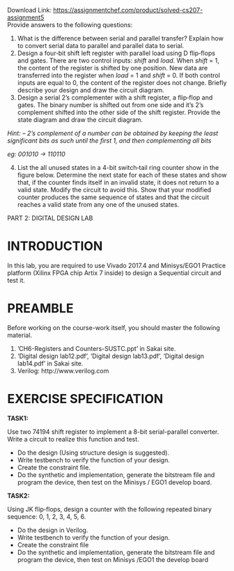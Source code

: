 Download Link: https://assignmentchef.com/product/solved-cs207-assignment5
<br>
Provide answers to the following questions:

<ol>

 <li>What is the difference between serial and parallel transfer? Explain how to convert serial data to parallel and parallel data to serial.</li>

 <li>Design a four‐bit shift left register with parallel load using D flip‐flops and gates. There are two control inputs: <em>shift</em> and <em>load</em>. When <em>shift</em> = 1, the content of the register is shifted by one position. New data are transferred into the register when <em>load</em> = 1 and <em>shift</em> = 0. If both control inputs are equal to 0, the content of the register does not change. Briefly describe your design and draw the circuit diagram.</li>

 <li>Design a serial 2’s complementer with a shift register, a flip‐flop and gates. The binary number is shifted out from one side and it’s 2’s complement shifted into the other side of the shift register. Provide the state diagram and draw the circuit diagram.</li>

</ol>

<em>Hint: – 2’s complement of a number can be obtained by keeping the least significant bits as such until the first 1, and then complementing all bits </em>

<em>eg: 001010 → 110110 </em>

<ol start="4">

 <li>List the all unused states in a 4-bit switch‐tail ring counter show in the figure below. Determine the next state for each of these states and show that, if the counter finds itself in an invalid state, it does not return to a valid state. Modify the circuit to avoid this. Show that your modified counter produces the same sequence of states and that the circuit reaches a valid state from any one of the unused states.</li>

</ol>







PART 2: DIGITAL DESIGN LAB

<h1>INTRODUCTION</h1>

In this lab, you are required to use Vivado 2017.4 and Minisys/EGO1 Practice platform (Xilinx FPGA chip Artix 7 inside) to design a Sequential circuit and test it.

<h1>PREAMBLE</h1>

Before working on the course-work itself, you should master the following material.

<ol>

 <li>’CH6-Registers and Counters-SUSTC.ppt’ in Sakai site.</li>

 <li>‘Digital design lab12.pdf’, ‘Digital design lab13.pdf’, ‘Digital design lab14.pdf’ in Sakai site.</li>

 <li>Verilog: http://www.verilog.com</li>

</ol>

<h1>EXERCISE SPECIFICATION</h1>

<strong>TASK1:  </strong>

Use two 74194 shift register to implement a 8-bit serial-parallel converter. Write a circuit to realize this function and test.

<ul>

 <li>Do the design (Using structure design is suggested).</li>

 <li>Write testbench to verify the function of your design.</li>

 <li>Create the constraint file.</li>

 <li>Do the synthetic and implementation, generate the bitstream file and program the device, then test on the Minisys / EGO1 develop board.</li>

</ul>

<strong> </strong>

<strong>TASK2:  </strong>

Using JK flip‐flops, design a counter with the following repeated binary sequence: 0, 1, 2, 3, 4, 5, 6.

<ul>

 <li>Do the design in Verilog.</li>

 <li>Write testbench to verify the function of your design.</li>

 <li>Create the constraint file</li>

 <li>Do the synthetic and implementation, generate the bitstream file and program the device, then test on Minisys /EGO1 the develop board</li>

</ul>